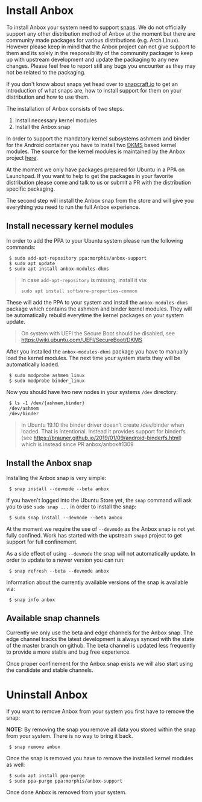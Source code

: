 # Install Anbox

To install Anbox your system need to support [snaps](https://snapcraft.io). We
do not officially support any other distribution method of Anbox at the moment
but there are community made packages for various distributions (e.g. Arch Linux).
However please keep in mind that the Anbox project can not give support to them
and its solely in the responsibility of the community packager to keep up with
upstream development and update the packaging to any new changes. Please feel
free to report still any bugs you encounter as they may not be related to the
packaging.

If you don't know about snaps yet head over to [snapcraft.io](https://snapcraft.io/)
to get an introduction of what snaps are, how to install support for them on your
distribution and how to use them.

The installation of Anbox consists of two steps.

 1. Install necessary kernel modules
 2. Install the Anbox snap

In order to support the mandatory kernel subsystems ashmem and binder for the
Android container you have to install two
[DKMS](https://en.wikipedia.org/wiki/Dynamic_Kernel_Module_Support)
based kernel modules. The source for the kernel modules is maintained by the
Anbox project [here](https://github.com/anbox/anbox-modules).

At the moment we only have packages prepared for Ubuntu in a PPA on Launchpad.
If you want to help to get the packages in your favorite distribution please
come and talk to us or submit a PR with the distribution specific packaging.

The second step will install the Anbox snap from the store and will give you
everything you need to run the full Anbox experience.

## Install necessary kernel modules

In order to add the PPA to your Ubuntu system please run the following commands:

```
 $ sudo add-apt-repository ppa:morphis/anbox-support
 $ sudo apt update
 $ sudo apt install anbox-modules-dkms
```
> In case `add-apt-repository` is missing, install it via:
> ```
> sudo apt install software-properties-common
> ```

These will add the PPA to your system and install the `anbox-modules-dkms`
package which contains the ashmem and binder kernel modules. They will be
automatically rebuild everytime the kernel packages on your system update.

> On system with UEFI the Secure Boot should be disabled, see
> https://wiki.ubuntu.com/UEFI/SecureBoot/DKMS

After you installed the `anbox-modules-dkms` package you have to manually
load the kernel modules. The next time your system starts they will be
automatically loaded.

```
 $ sudo modprobe ashmem_linux
 $ sudo modprobe binder_linux
```

Now you should have two new nodes in your systems `/dev` directory:

```
 $ ls -1 /dev/{ashmem,binder}
 /dev/ashmem
 /dev/binder
```

> In Ubuntu 19.10 the binder driver doesn't create /dev/binder when loaded. That is intentional. 
> Instead it provides support for binderfs (see https://brauner.github.io/2019/01/09/android-binderfs.html) 
> which is instead since PR anbox/anbox#1309


## Install the Anbox snap

Installing the Anbox snap is very simple:

```
 $ snap install --devmode --beta anbox
```

If you haven't logged into the Ubuntu Store yet, the `snap` command will
ask you to use `sudo snap ...` in order to install the snap:

```
 $ sudo snap install --devmode --beta anbox
```

At the moment we require the use of `--devmode` as the Anbox snap is not
yet fully confined. Work has started with the upstream `snapd` project to
get support for full confinement.

As a side effect of using `--devmode` the snap will not automatically update.
In order to update to a newer version you can run:

```
 $ snap refresh --beta --devmode anbox
```

Information about the currently available versions of the snap is available
via:

```
 $ snap info anbox
```

## Available snap channels

Currently we only use the beta and edge channels for the Anbox snap. The edge
channel tracks the latest development is always synced with the state of the
master branch on github. The beta channel is updated less frequently to provide
a more stable and bug free experience.

Once proper confinement for the Anbox snap exists we will also start using the
candidate and stable channels.

# Uninstall Anbox

If you want to remove Anbox from your system you first have to remove the snap:

**NOTE:** By removing the snap you remove all data you stored within the snap
from your system. There is no way to bring it back.

```
 $ snap remove anbox
```

Once the snap is removed you have to remove the installed kernel modules as well:

```
 $ sudo apt install ppa-purge
 $ sudo ppa-purge ppa:morphis/anbox-support
```

Once done Anbox is removed from your system.
